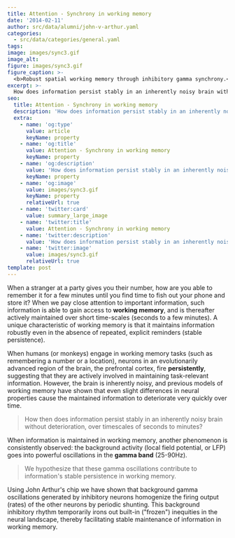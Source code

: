 ```yaml
---
title: Attention - Synchrony in working memory
date: '2014-02-11'
author: src/data/alumni/john-v-arthur.yaml
categories:
  - src/data/categories/general.yaml
tags:
image: images/sync3.gif
image_alt:
figure: images/sync3.gif
figure_caption: >-
  <b>Robust spatial working memory through inhibitory gamma synchrony.</b> A 32x32 array (left) of excitatory (blue) and inhibitory (yellow) neurons, a scrolling raster display (top right) of their spikes, and a histogram (bottom right) of all the spikes is shown. In previous models with recurrent excitatory-inhibitory coupling [Renart et al, 2003], the stored spatial pattern (blue pixels) tends to drift. Upon synchronizing the inhibitory neurons' firing in the gamma range (60Hz), the stored pattern remains relatively more stable [Sridharan et al 2010].
excerpt: >-
  How does information persist stably in an inherently noisy brain without deterioration, over timescales of seconds to minutes?
seo:
  title: Attention - Synchrony in working memory
  description: 'How does information persist stably in an inherently noisy brain without deterioration, over timescales of seconds to minutes?'
  extra:
    - name: 'og:type'
      value: article
      keyName: property
    - name: 'og:title'
      value: Attention - Synchrony in working memory
      keyName: property
    - name: 'og:description'
      value: 'How does information persist stably in an inherently noisy brain without deterioration, over timescales of seconds to minutes?'
      keyName: property
    - name: 'og:image'
      value: images/sync3.gif
      keyName: property
      relativeUrl: true
    - name: 'twitter:card'
      value: summary_large_image
    - name: 'twitter:title'
      value: Attention - Synchrony in working memory
    - name: 'twitter:description'
      value: 'How does information persist stably in an inherently noisy brain without deterioration, over timescales of seconds to minutes?'
    - name: 'twitter:image'
      value: images/sync3.gif
      relativeUrl: true
template: post
---
```

When a stranger at a party gives you their number, how are you able to remember it for a few minutes until you find time to fish out your phone and store it? When we pay close attention to important information, such information is able to gain access to **working memory**, and is thereafter actively maintained over short time-scales (seconds to a few minutes). A unique characteristic of working memory is that it maintains information robustly even in the absence of repeated, explicit reminders (stable persistence).

When humans (or monkeys) engage in working memory tasks (such as remembering a number or a location), neurons in an evolutionarily advanced region of the brain, the prefrontal cortex, fire **persistently**, suggesting that they are actively involved in maintaining task-relevant information. However, the brain is inherently noisy, and previous models of working memory have shown that even slight differences in neural properties cause the maintained information to deteriorate very quickly over time.

> How then does information persist stably in an inherently noisy brain without deterioration, over timescales of seconds to minutes?

When information is maintained in working memory, another phenomenon is consistently observed: the background activity (local field potential, or LFP) goes into powerful oscillations in the **gamma band** (25-90Hz).

> We hypothesize that these gamma oscillations contribute to information's stable persistence in working memory.

Using John Arthur's chip we have shown that background gamma oscillations generated by inhibitory neurons homogenize the firing output (rates) of the other neurons by periodic shunting. This background inhibitory rhythm temporarily irons out built-in ("frozen") inequities in the neural landscape, thereby facilitating stable maintenance of information in working memory.
